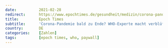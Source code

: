 ```yaml
---
date:          2021-02-28
redirect:      https://www.epochtimes.de/gesundheit/medizin/corona-pandemie-bald-zu-ende-who-experte-macht-verblueffende-vorhersage-a3458536.html
title:         Epoch Times
subtitle:      'Corona-Pandemie bald zu Ende? WHO-Experte macht verblüffende Vorhersage'
country:       DE
categories:    [Zahlen]
tags:          [epoch times, who, paywall]
---
```


